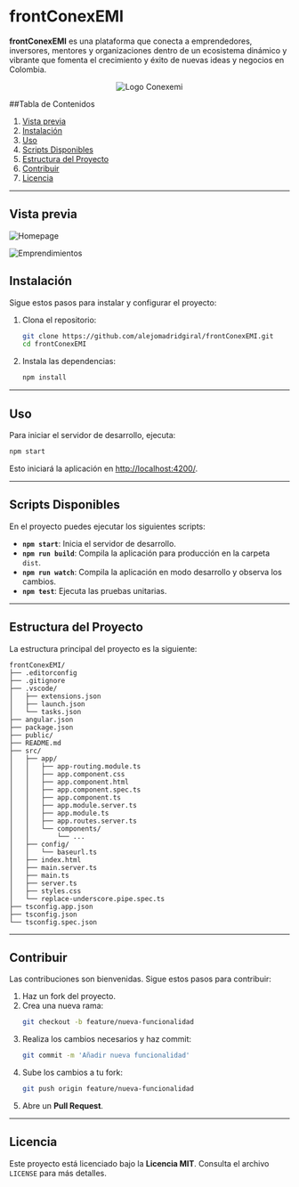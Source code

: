 # frontConexEMI

**frontConexEMI** es una plataforma que conecta a emprendedores, inversores, mentores y organizaciones dentro de un ecosistema dinámico y vibrante que fomenta el crecimiento y éxito de nuevas ideas y negocios en Colombia.

<div align="center">
  <img src="https://github.com/user-attachments/assets/1ce09bac-3b8a-4f47-91bc-28f101caba9b" alt="Logo Conexemi" />
</div>

##Tabla de Contenidos

1. [Vista previa](#vista-previa)
2. [Instalación](#instalación)
3. [Uso](#uso)
4. [Scripts Disponibles](#scripts-disponibles)
5. [Estructura del Proyecto](#estructura-del-proyecto)
6. [Contribuir](#contribuir)
7. [Licencia](#licencia)

---
## Vista previa

![Homepage](https://github.com/user-attachments/assets/64fef91a-c86a-4c35-8827-ca4c6d088d85)

![Emprendimientos](https://github.com/user-attachments/assets/240414b0-45aa-46c2-ba52-f4ec8965df82)

## Instalación

Sigue estos pasos para instalar y configurar el proyecto:

1. Clona el repositorio:
    ```bash
    git clone https://github.com/alejomadridgiral/frontConexEMI.git
    cd frontConexEMI
    ```

2. Instala las dependencias:
    ```bash
    npm install
    ```

---

## Uso

Para iniciar el servidor de desarrollo, ejecuta:
```bash
npm start
```
Esto iniciará la aplicación en [http://localhost:4200/](http://localhost:4200/).

---

## Scripts Disponibles

En el proyecto puedes ejecutar los siguientes scripts:

- **`npm start`**: Inicia el servidor de desarrollo.
- **`npm run build`**: Compila la aplicación para producción en la carpeta `dist`.
- **`npm run watch`**: Compila la aplicación en modo desarrollo y observa los cambios.
- **`npm test`**: Ejecuta las pruebas unitarias.

---

## Estructura del Proyecto

La estructura principal del proyecto es la siguiente:

```
frontConexEMI/
├── .editorconfig
├── .gitignore
├── .vscode/
│   ├── extensions.json
│   ├── launch.json
│   └── tasks.json
├── angular.json
├── package.json
├── public/
├── README.md
├── src/
│   ├── app/
│   │   ├── app-routing.module.ts
│   │   ├── app.component.css
│   │   ├── app.component.html
│   │   ├── app.component.spec.ts
│   │   ├── app.component.ts
│   │   ├── app.module.server.ts
│   │   ├── app.module.ts
│   │   ├── app.routes.server.ts
│   │   └── components/
│   │       └── ...
│   ├── config/
│   │   └── baseurl.ts
│   ├── index.html
│   ├── main.server.ts
│   ├── main.ts
│   ├── server.ts
│   ├── styles.css
│   └── replace-underscore.pipe.spec.ts
├── tsconfig.app.json
├── tsconfig.json
└── tsconfig.spec.json
```

---

## Contribuir

Las contribuciones son bienvenidas. Sigue estos pasos para contribuir:

1. Haz un fork del proyecto.
2. Crea una nueva rama:
    ```bash
    git checkout -b feature/nueva-funcionalidad
    ```
3. Realiza los cambios necesarios y haz commit:
    ```bash
    git commit -m 'Añadir nueva funcionalidad'
    ```
4. Sube los cambios a tu fork:
    ```bash
    git push origin feature/nueva-funcionalidad
    ```
5. Abre un **Pull Request**.

---

## Licencia

Este proyecto está licenciado bajo la **Licencia MIT**. Consulta el archivo `LICENSE` para más detalles.
